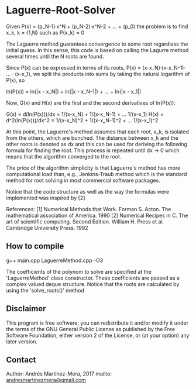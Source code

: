 # Laguerre-Root-Solver

  Given P(x) = (p_N-1)·x^N + (p_N-2)·x^N-2 + ... + (p_0)
  the problem is to find x_k, k = {1,N} such as P(x_k) = 0

  The Laguerre method guarantees convergence to some root regardless the initial guess. In this sense, this code is based on calling the
  Lagurre method several times until the N roots are found.

  Since P(x) can be expressed in terms of its roots, P(x) = (x-x_N)·(x-x_N-1)· ... · (x-x_1), we split the products into sums by taking
  the natural logarithm of P(x), so

  ln(P(x)) = ln(|x - x_N|) + ln(|x - x_N-1|) + ... + ln(|x - x_1|)

  Now, G(x) and H(x) are the first and the second derivatives of ln(P(x)):

  G(x) = d(ln(P(x)))/dx = 1/(x-x_N) + 1/(x-x_N-1) + ... 1/(x-x_1)
  H(x) = d^2(ln(P(x)))/dx^2 = 1/(x-x_N)^2 + 1/(x-x_N-1)^2 + ... 1/(x-x_1)^2

  At this point, the Laguerre's method assumes that each root, x_k, is isolated from the others, which are bunched. The distance between
  x_k and the other roots is denoted as dx and this can be used for deriving the following formula for finding the root. This process is
  repeated until dx -> 0 which means that the algorithm converged to the root.
 
  The price of the algorithm simplicity is that Laguerre's method has more computational load than, e.g., Jenkins-Traub method which is
  the standard method for root solving in most commercial software packages.

  Notice that the code structure as well as the way the formulas were implemented was inspired by [2]

  References:
  [1] Numerical Methods that Work. Forman S. Acton. The mathematical association of America. 1990
  [2] Numerical Recipes in C. The art of scientific computing. Second Edition. William H. Press et al. Cambridge University Press. 1992


  How to compile
-------------------
  g++ main.cpp LaguerreMethod.cpp -O3

  The coefficients of the polynom to solve are specified at the 'LaguerreMethod' class constructor. These coefficients are passed as a
  complex valued deque structure. Notice that the roots are calculated by using the 'solve_roots()' method


  Disclaimer
-------------------
 This program is free software; you can redistribute it and/or modify it under the terms of the GNU General Public License as published by 
 the Free Software Foundation; either version 2 of the License, or (at your option) any later version.


  Contact
-------------------
  Author: Andrés Martínez-Mera, 2017
  mailto: andresmartinezmera@gmail.com














